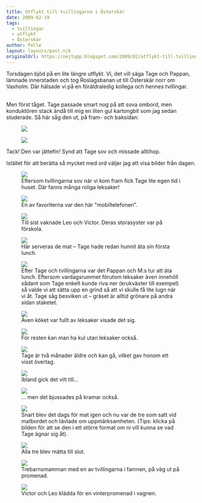 ```yaml
---
title: Utflykt till tvillingarna i Österskär
date: 2009-02-19
tags: 
  - tvillingar
  - utflykt
  - Österskär	
author: Pelle
layout: layouts/post.njk
originalUrl: https://nejtupp.blogspot.com/2009/02/utflykt-till-tvillingarna-i-osterskar.html
---
```


Torsdagen bjöd på en lite längre utflykt. Vi, det vill säga Tage och Pappan, lämnade innerstaden och tog Roslagsbanan ut till Österskär norr om Vaxholm. Där hälsade vi på en föräldraledig kollega och hennes tvillingar.
<br><br>

Men först tåget. Tage passade smart nog på att sova ombord, men konduktören stack ändå till mig en liten gul kartongbit som jag sedan studerade. Så här såg den ut, på fram- och baksidan:

<figure>
	<img src="../../../img/2009/02/barnbiljett-framsida.jpg">
</figure>

<figure>
	<img src="../../../img/2009/02/barnbiljett-baksida.jpg">
</figure>

Tack! Den var jättefin! Synd att Tage sov och missade alltihop.

Istället för att berätta så mycket med ord väljer jag att visa bilder från dagen.

<figure>
	<img src="../../../img/2009/02/_MG_1020_1024pix.jpg">
	<figcaption>Eftersom tvillingarna sov när vi kom fram fick Tage lite egen tid i huset. Där fanns många roliga leksaker!</figcaption>
</figure>

<figure>
	<img src="../../../img/2009/02/_MG_1005_1024pix.jpg">
	<figcaption>En av favoriterna var den här "mobiltelefonen".</figcaption>
</figure>

<figure>
	<img src="../../../img/2009/02/_MG_1010_1024pix.jpg">
	<figcaption>Till sist vaknade Leo och Victor. Deras storasyster var på förskola.</figcaption>
</figure>

<figure>
	<img src="../../../img/2009/02/_MG_1019_1024pix.jpg">
	<figcaption>Här serveras de mat – Tage hade redan hunnit äta sin första lunch.</figcaption>
</figure>

<figure>
	<img src="../../../img/2009/02/_MG_1059_1024pix.jpg">
	<figcaption>Efter Tage och tvillingarna var det Pappan och M:s tur att äta lunch. Eftersom vardagsrummet förutom leksaker även innehöll sådant som Tage enkelt kunde riva ner (krukväxter till exempel) så valde vi att sätta upp en grind så att vi skulle få lite lugn när vi åt. Tage såg besviken ut – gräset är alltid grönare på andra sidan staketet.</figcaption>
</figure>

<figure>
	<img src="../../../img/2009/02/_MG_1055_1024pix.jpg">
	<figcaption>Även köket var fullt av leksaker visade det sig.</figcaption>
</figure>

<figure>
	<img src="../../../img/2009/02/_MG_1046_1024pix.jpg">
	<figcaption>För resten kan man ha kul utan leksaker också.</figcaption>
</figure>

<figure>
	<img src="../../../img/2009/02/_MG_1062_1024pix-2.jpg">
	<figcaption>Tage är två månader äldre och kan gå, vilket gav honom ett visst övertag.</figcaption>
</figure>

<figure>
	<img src="../../../img/2009/02/_MG_1076_1024pix-2.jpg">
	<figcaption>Ibland gick det vilt till...</figcaption>
</figure>

<figure>
	<img src="../../../img/2009/02/_MG_1063_1024pix.jpg">
	<figcaption>... men det bjussades på kramar också.</figcaption>
</figure>

<figure>
	<img src="../../../img/2009/02/_MG_1087_1024pix.jpg">
	<figcaption>Snart blev det dags för mat igen och nu var de tre som satt vid matbordet och tävlade om uppmärksamheten. (Tips: klicka på bilden för att se den i ett större format om ni vill kunna se vad Tage ägnar sig åt).</figcaption>
</figure>

<figure>
	<img src="../../../img/2009/02/_MG_1091_1024pix.jpg">
	<figcaption>Alla tre blev mätta till slut.</figcaption>
</figure>

<figure>
	<img src="../../../img/2009/02/_MG_1094_1024pix.jpg">
	<figcaption>Trebarnsmamman med en av tvillingarna i famnen, på väg ut på promenad.</figcaption>
</figure>

<figure>
	<img src="../../../img/2009/02/_MG_1111_1024pix.jpg">
	<figcaption>Victor och Leo klädda för en vinterpromenad i vagnen.</figcaption>
</figure>